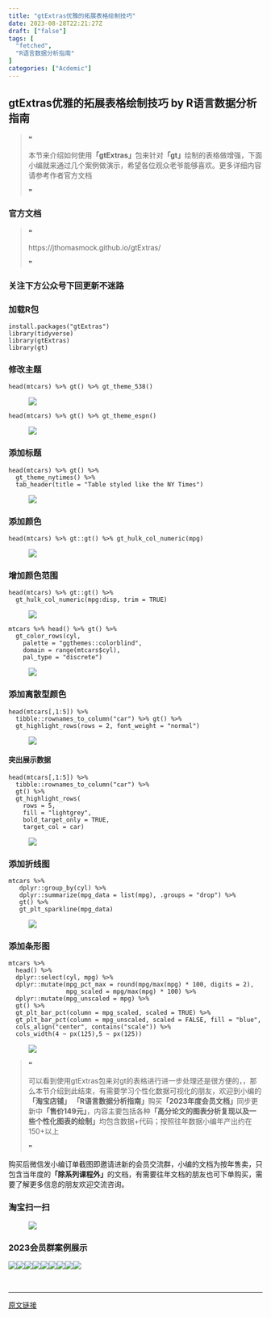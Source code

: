 ```yaml
---
title: "gtExtras优雅的拓展表格绘制技巧"
date: 2023-08-28T22:21:27Z
draft: ["false"]
tags: [
  "fetched",
  "R语言数据分析指南"
]
categories: ["Acdemic"]
---
```

gtExtras优雅的拓展表格绘制技巧 by R语言数据分析指南
------
<div><section data-tool="mdnice编辑器" data-website="https://www.mdnice.com"><blockquote data-tool="mdnice编辑器"><span>❝</span><p>本节来介绍如何使用<strong>「gtExtras」</strong>包来针对<strong>「gt」</strong>绘制的表格做增强，下面小编就来通过几个案例做演示，希望各位观众老爷能够喜欢。更多详细内容请参考作者官方文档</p><span>❞</span></blockquote><h3 data-tool="mdnice编辑器"><span></span><span><span></span>官方文档</span><span></span></h3><blockquote data-tool="mdnice编辑器"><span>❝</span><p>https://jthomasmock.github.io/gtExtras/</p><span>❞</span></blockquote><h3 data-tool="mdnice编辑器"><span></span><span><span></span>关注下方公众号下回更新不迷路</span><span></span></h3><section><mp-common-profile data-pluginname="mpprofile" data-id="Mzg3MzQzNTYzMw==" data-headimg="http://mmbiz.qpic.cn/mmbiz_png/EibnicgwScTAZF0rpeZII9Ltl26VbVagriczTria1fib3XgjwwHEHFjPzkmGpqWDVVHBSzhENictUM2iavAKiaM5lc9USw/0?wx_fmt=png" data-nickname="R语言数据分析指南" data-alias="YanJANtwo" data-signature="R语言重症爱好者，喜欢绘制各种精美的图表，喜欢的小伙伴可以关注我，跟我一起学习" data-from="0" data-is_biz_ban="0"></mp-common-profile></section><h3 data-tool="mdnice编辑器"><span></span><span><span></span>加载R包</span><span></span></h3><pre data-tool="mdnice编辑器"><span></span><code>install.packages(<span>"gtExtras"</span>)<br><span>library</span>(tidyverse)<br><span>library</span>(gtExtras)<br><span>library</span>(gt)<br></code></pre><h3 data-tool="mdnice编辑器"><span></span><span><span></span>修改主题</span><span></span></h3><pre data-tool="mdnice编辑器"><span></span><code>head(mtcars) %&gt;% gt() %&gt;% gt_theme_538()<br></code></pre><figure data-tool="mdnice编辑器"><img data-ratio="0.4222462203023758" data-src="https://mmbiz.qpic.cn/mmbiz_png/EibnicgwScTAa12smtXYcoWupdPRkqyVCtX7Qm2jT8rsrrIAbHr3N3weEet3uZAjU0OdichibclibjatoViaiajicZCpWg/640?wx_fmt=png" data-type="png" data-w="926" src="https://mmbiz.qpic.cn/mmbiz_png/EibnicgwScTAa12smtXYcoWupdPRkqyVCtX7Qm2jT8rsrrIAbHr3N3weEet3uZAjU0OdichibclibjatoViaiajicZCpWg/640?wx_fmt=png"></figure><pre data-tool="mdnice编辑器"><span></span><code>head(mtcars) %&gt;% gt() %&gt;% gt_theme_espn()<br></code></pre><figure data-tool="mdnice编辑器"><img data-ratio="0.5358695652173913" data-src="https://mmbiz.qpic.cn/mmbiz_png/EibnicgwScTAa12smtXYcoWupdPRkqyVCtryUwBL9XvXjZEzdEQExG374KPicWhvVHLFsyyO7ic2odK9BMXUsAIJ4Q/640?wx_fmt=png" data-type="png" data-w="920" src="https://mmbiz.qpic.cn/mmbiz_png/EibnicgwScTAa12smtXYcoWupdPRkqyVCtryUwBL9XvXjZEzdEQExG374KPicWhvVHLFsyyO7ic2odK9BMXUsAIJ4Q/640?wx_fmt=png"></figure><h3 data-tool="mdnice编辑器"><span></span><span><span></span>添加标题</span><span></span></h3><pre data-tool="mdnice编辑器"><span></span><code>head(mtcars) %&gt;% gt() %&gt;% <br>  gt_theme_nytimes() %&gt;% <br>  tab_header(title = <span>"Table styled like the NY Times"</span>)<br></code></pre><figure data-tool="mdnice编辑器"><img data-ratio="0.6896551724137931" data-src="https://mmbiz.qpic.cn/mmbiz_png/EibnicgwScTAa12smtXYcoWupdPRkqyVCtDxz4ATTXGevADiapicMEdiczODic1opmGuI3qm780tAB5wicdbUwBEKh8aA/640?wx_fmt=png" data-type="png" data-w="812" src="https://mmbiz.qpic.cn/mmbiz_png/EibnicgwScTAa12smtXYcoWupdPRkqyVCtDxz4ATTXGevADiapicMEdiczODic1opmGuI3qm780tAB5wicdbUwBEKh8aA/640?wx_fmt=png"></figure><h3 data-tool="mdnice编辑器"><span></span><span><span></span>添加颜色</span><span></span></h3><pre data-tool="mdnice编辑器"><span></span><code>head(mtcars) %&gt;% gt::gt() %&gt;% gt_hulk_col_numeric(mpg)<br></code></pre><figure data-tool="mdnice编辑器"><img data-ratio="0.5852017937219731" data-src="https://mmbiz.qpic.cn/mmbiz_png/EibnicgwScTAa12smtXYcoWupdPRkqyVCtlJKT0N95icxDe7mJTOAX0KpGdqfXQUxADicf7iaOUHwRZrRBlNt6icGjng/640?wx_fmt=png" data-type="png" data-w="892" src="https://mmbiz.qpic.cn/mmbiz_png/EibnicgwScTAa12smtXYcoWupdPRkqyVCtlJKT0N95icxDe7mJTOAX0KpGdqfXQUxADicf7iaOUHwRZrRBlNt6icGjng/640?wx_fmt=png"></figure><h3 data-tool="mdnice编辑器"><span></span><span><span></span>增加颜色范围</span><span></span></h3><pre data-tool="mdnice编辑器"><span></span><code>head(mtcars) %&gt;% gt::gt() %&gt;%<br>  gt_hulk_col_numeric(mpg:disp, trim = <span>TRUE</span>) <br></code></pre><figure data-tool="mdnice编辑器"><img data-ratio="0.5852017937219731" data-src="https://mmbiz.qpic.cn/mmbiz_png/EibnicgwScTAa12smtXYcoWupdPRkqyVCtB8E0vyTZftdt52boRzKNmtJiaDYnRbWxaZOeoN2gn2aKaTrFSiaicgZrA/640?wx_fmt=png" data-type="png" data-w="892" src="https://mmbiz.qpic.cn/mmbiz_png/EibnicgwScTAa12smtXYcoWupdPRkqyVCtB8E0vyTZftdt52boRzKNmtJiaDYnRbWxaZOeoN2gn2aKaTrFSiaicgZrA/640?wx_fmt=png"></figure><pre data-tool="mdnice编辑器"><span></span><code>mtcars %&gt;% head() %&gt;% gt() %&gt;%<br>  gt_color_rows(cyl, <br>    palette = <span>"ggthemes::colorblind"</span>, <br>    domain = range(mtcars$cyl),<br>    pal_type = <span>"discrete"</span>)<br></code></pre><figure data-tool="mdnice编辑器"><img data-ratio="0.5852017937219731" data-src="https://mmbiz.qpic.cn/mmbiz_png/EibnicgwScTAa12smtXYcoWupdPRkqyVCtHfZnezSHia5RkmIyaw5LxYuIHcroUsbpaj4j235zNvvnGqjU7JbahHw/640?wx_fmt=png" data-type="png" data-w="892" src="https://mmbiz.qpic.cn/mmbiz_png/EibnicgwScTAa12smtXYcoWupdPRkqyVCtHfZnezSHia5RkmIyaw5LxYuIHcroUsbpaj4j235zNvvnGqjU7JbahHw/640?wx_fmt=png"></figure><h3 data-tool="mdnice编辑器"><span></span><span><span></span>添加离散型颜色</span><span></span></h3><pre data-tool="mdnice编辑器"><span></span><code>head(mtcars[,<span>1</span>:<span>5</span>]) %&gt;% <br>  tibble::rownames_to_column(<span>"car"</span>) %&gt;% gt() %&gt;% <br>  gt_highlight_rows(rows = <span>2</span>, font_weight = <span>"normal"</span>) <br></code></pre><figure data-tool="mdnice编辑器"><img data-ratio="0.7532467532467533" data-src="https://mmbiz.qpic.cn/mmbiz_png/EibnicgwScTAa12smtXYcoWupdPRkqyVCtrI7DE3Yapp230r0jpoy9zVyLylDmLo2eEZFna1C8r0E3ScabwfywBg/640?wx_fmt=png" data-type="png" data-w="693" src="https://mmbiz.qpic.cn/mmbiz_png/EibnicgwScTAa12smtXYcoWupdPRkqyVCtrI7DE3Yapp230r0jpoy9zVyLylDmLo2eEZFna1C8r0E3ScabwfywBg/640?wx_fmt=png"></figure><h4 data-tool="mdnice编辑器"><span></span><span><span></span>突出展示数据</span><span></span></h4><pre data-tool="mdnice编辑器"><span></span><code>head(mtcars[,<span>1</span>:<span>5</span>]) %&gt;% <br>  tibble::rownames_to_column(<span>"car"</span>) %&gt;% <br>  gt() %&gt;% <br>  gt_highlight_rows(<br>    rows = <span>5</span>, <br>    fill = <span>"lightgrey"</span>,<br>    bold_target_only = <span>TRUE</span>,<br>    target_col = car)<br></code></pre><figure data-tool="mdnice编辑器"><img data-ratio="0.7114337568058077" data-src="https://mmbiz.qpic.cn/mmbiz_png/EibnicgwScTAa12smtXYcoWupdPRkqyVCtwHML7qJAVHpksmD1IBae0rCPAicp9bhbdpDNyLkhUJnlmB7Jpl3gnyw/640?wx_fmt=png" data-type="png" data-w="551" src="https://mmbiz.qpic.cn/mmbiz_png/EibnicgwScTAa12smtXYcoWupdPRkqyVCtwHML7qJAVHpksmD1IBae0rCPAicp9bhbdpDNyLkhUJnlmB7Jpl3gnyw/640?wx_fmt=png"></figure><h3 data-tool="mdnice编辑器"><span></span><span><span></span>添加折线图</span><span></span></h3><pre data-tool="mdnice编辑器"><span></span><code>mtcars %&gt;%<br>   dplyr::group_by(cyl) %&gt;%<br>   dplyr::summarize(mpg_data = list(mpg), .groups = <span>"drop"</span>) %&gt;%<br>   gt() %&gt;%<br>   gt_plt_sparkline(mpg_data)<br></code></pre><figure data-tool="mdnice编辑器"><img data-ratio="0.9817073170731707" data-src="https://mmbiz.qpic.cn/mmbiz_png/EibnicgwScTAa12smtXYcoWupdPRkqyVCtsPTtmJsibWkkN3qKkY5FQ1icjOibSI6fQInq2QU6sCWwlCnfanfK2vNicA/640?wx_fmt=png" data-type="png" data-w="328" src="https://mmbiz.qpic.cn/mmbiz_png/EibnicgwScTAa12smtXYcoWupdPRkqyVCtsPTtmJsibWkkN3qKkY5FQ1icjOibSI6fQInq2QU6sCWwlCnfanfK2vNicA/640?wx_fmt=png"></figure><h3 data-tool="mdnice编辑器"><span></span><span><span></span>添加条形图</span><span></span></h3><pre data-tool="mdnice编辑器"><span></span><code>mtcars %&gt;%<br>  head() %&gt;%<br>  dplyr::select(cyl, mpg) %&gt;%<br>  dplyr::mutate(mpg_pct_max = round(mpg/max(mpg) * <span>100</span>, digits = <span>2</span>),<br>                mpg_scaled = mpg/max(mpg) * <span>100</span>) %&gt;%<br>  dplyr::mutate(mpg_unscaled = mpg) %&gt;%<br>  gt() %&gt;%<br>  gt_plt_bar_pct(column = mpg_scaled, scaled = <span>TRUE</span>) %&gt;%<br>  gt_plt_bar_pct(column = mpg_unscaled, scaled = <span>FALSE</span>, fill = <span>"blue"</span>, background = <span>"lightblue"</span>) %&gt;%<br>  cols_align(<span>"center"</span>, contains(<span>"scale"</span>)) %&gt;%<br>  cols_width(<span>4</span> ~ px(<span>125</span>),<span>5</span> ~ px(<span>125</span>))<br></code></pre><figure data-tool="mdnice编辑器"><img data-ratio="0.5865168539325842" data-src="https://mmbiz.qpic.cn/mmbiz_png/EibnicgwScTAa12smtXYcoWupdPRkqyVCticJBGAFE4ZyQ2EKLxwraw2gBKOkXUAOSEDqcw1Aic1ZvTWntAvvZvXIQ/640?wx_fmt=png" data-type="png" data-w="890" src="https://mmbiz.qpic.cn/mmbiz_png/EibnicgwScTAa12smtXYcoWupdPRkqyVCticJBGAFE4ZyQ2EKLxwraw2gBKOkXUAOSEDqcw1Aic1ZvTWntAvvZvXIQ/640?wx_fmt=png"></figure><blockquote data-tool="mdnice编辑器"><span>❝</span><p>可以看到使用gtExtras包来对gt的表格进行进一步处理还是很方便的，，那么本节介绍到此结束，有需要学习个性化数据可视化的朋友，欢迎到小编的<strong>「淘宝店铺」</strong> <strong>「R语言数据分析指南」</strong>购买<strong>「2023年度会员文档」</strong>同步更新中<strong>「售价149元」</strong>，内容主要包括各种<strong>「高分论文的图表分析复现以及一些个性化图表的绘制」</strong>均包含数据+代码；按照往年数据小编年产出约在150+以上</p><span>❞</span></blockquote><p data-tool="mdnice编辑器">购买后微信发小编订单截图即邀请进新的会员交流群，小编的文档为按年售卖，只包含当年度的<strong>「除系列课程外」</strong>的文档，有需要往年文档的朋友也可下单购买，需要了解更多信息的朋友欢迎交流咨询。</p><h3 data-tool="mdnice编辑器"><span></span><span><span></span>淘宝扫一扫</span><span></span></h3><figure data-tool="mdnice编辑器"><img data-ratio="1.6141479099678457" data-src="https://mmbiz.qpic.cn/mmbiz_png/EibnicgwScTAa12smtXYcoWupdPRkqyVCtpNNDXwQ7RYG0icIia16YbIQmj7qQkRribK7qJv4WbV525G14InXiaeAibdA/640?wx_fmt=png" data-type="png" data-w="622" src="https://mmbiz.qpic.cn/mmbiz_png/EibnicgwScTAa12smtXYcoWupdPRkqyVCtpNNDXwQ7RYG0icIia16YbIQmj7qQkRribK7qJv4WbV525G14InXiaeAibdA/640?wx_fmt=png"></figure><h3 data-tool="mdnice编辑器"><span></span><span><span></span>2023会员群案例展示</span><span></span></h3><p data-tool="mdnice编辑器"><img data-ratio="0.4255555555555556" data-src="https://mmbiz.qpic.cn/mmbiz_png/EibnicgwScTAa12smtXYcoWupdPRkqyVCtqZQJrFGW0yoIuiaCB49TEEe55QYv4CWFMKEmzAt9CMXylOvh5d1nX5g/640?wx_fmt=png" data-type="png" data-w="900" src="https://mmbiz.qpic.cn/mmbiz_png/EibnicgwScTAa12smtXYcoWupdPRkqyVCtqZQJrFGW0yoIuiaCB49TEEe55QYv4CWFMKEmzAt9CMXylOvh5d1nX5g/640?wx_fmt=png"><img data-ratio="0.4255555555555556" data-src="https://mmbiz.qpic.cn/mmbiz_png/EibnicgwScTAa12smtXYcoWupdPRkqyVCtkduvbsEr6SKVJwcuxWJkLiaGWFY44z6b5rGWzZq75fTy4zoMdtTWaLQ/640?wx_fmt=png" data-type="png" data-w="900" src="https://mmbiz.qpic.cn/mmbiz_png/EibnicgwScTAa12smtXYcoWupdPRkqyVCtkduvbsEr6SKVJwcuxWJkLiaGWFY44z6b5rGWzZq75fTy4zoMdtTWaLQ/640?wx_fmt=png"><img data-ratio="0.4255555555555556" data-src="https://mmbiz.qpic.cn/mmbiz_png/EibnicgwScTAa12smtXYcoWupdPRkqyVCtV9hxL0sThSGTnE43Vt07SVeM4rYJRmZBpZywibI12Oq7enB4kGt7YNw/640?wx_fmt=png" data-type="png" data-w="900" src="https://mmbiz.qpic.cn/mmbiz_png/EibnicgwScTAa12smtXYcoWupdPRkqyVCtV9hxL0sThSGTnE43Vt07SVeM4rYJRmZBpZywibI12Oq7enB4kGt7YNw/640?wx_fmt=png"><img data-ratio="0.4255555555555556" data-src="https://mmbiz.qpic.cn/mmbiz_png/EibnicgwScTAa12smtXYcoWupdPRkqyVCtGgSq2qicFlE7W7F6zkqCJdxUzLIUkt7d5PvTnXbK4oIJOD2KKoX2Ntg/640?wx_fmt=png" data-type="png" data-w="900" src="https://mmbiz.qpic.cn/mmbiz_png/EibnicgwScTAa12smtXYcoWupdPRkqyVCtGgSq2qicFlE7W7F6zkqCJdxUzLIUkt7d5PvTnXbK4oIJOD2KKoX2Ntg/640?wx_fmt=png"><img data-ratio="0.4255555555555556" data-src="https://mmbiz.qpic.cn/mmbiz_png/EibnicgwScTAa12smtXYcoWupdPRkqyVCt6SXbbYOVxtibMlmrXKUEqvbzwKp0G0iczVCmkL92F5g3AJ6MgZEOk81Q/640?wx_fmt=png" data-type="png" data-w="900" src="https://mmbiz.qpic.cn/mmbiz_png/EibnicgwScTAa12smtXYcoWupdPRkqyVCt6SXbbYOVxtibMlmrXKUEqvbzwKp0G0iczVCmkL92F5g3AJ6MgZEOk81Q/640?wx_fmt=png"><img data-ratio="0.4255555555555556" data-src="https://mmbiz.qpic.cn/mmbiz_png/EibnicgwScTAa12smtXYcoWupdPRkqyVCtPYzSBXBia7zXn7aibNbSWDu2y6iaxOYVM20jgIyg0tDvvj4uQfCujn2Lg/640?wx_fmt=png" data-type="png" data-w="900" src="https://mmbiz.qpic.cn/mmbiz_png/EibnicgwScTAa12smtXYcoWupdPRkqyVCtPYzSBXBia7zXn7aibNbSWDu2y6iaxOYVM20jgIyg0tDvvj4uQfCujn2Lg/640?wx_fmt=png"><img data-ratio="0.4255555555555556" data-src="https://mmbiz.qpic.cn/mmbiz_png/EibnicgwScTAa12smtXYcoWupdPRkqyVCt1IECd5hu1EMdMBibibYFess0XQhIRRPRibw5INZOl9fRjNU2hWOsNJykw/640?wx_fmt=png" data-type="png" data-w="900" src="https://mmbiz.qpic.cn/mmbiz_png/EibnicgwScTAa12smtXYcoWupdPRkqyVCt1IECd5hu1EMdMBibibYFess0XQhIRRPRibw5INZOl9fRjNU2hWOsNJykw/640?wx_fmt=png"><img data-ratio="0.4255555555555556" data-src="https://mmbiz.qpic.cn/mmbiz_png/EibnicgwScTAa12smtXYcoWupdPRkqyVCtP5SdDTPps381X53iaoxAHPYhXFHydzAdgbLHEB7BUXKPF70p4lIoFQA/640?wx_fmt=png" data-type="png" data-w="900" src="https://mmbiz.qpic.cn/mmbiz_png/EibnicgwScTAa12smtXYcoWupdPRkqyVCtP5SdDTPps381X53iaoxAHPYhXFHydzAdgbLHEB7BUXKPF70p4lIoFQA/640?wx_fmt=png"><img data-ratio="0.4255555555555556" data-src="https://mmbiz.qpic.cn/mmbiz_png/EibnicgwScTAa12smtXYcoWupdPRkqyVCtzXOHmPzUVwJToFcBRqLD6iagTjzrTVqHKuIvx4VvH8uVXOkBcia6lFzg/640?wx_fmt=png" data-type="png" data-w="900" src="https://mmbiz.qpic.cn/mmbiz_png/EibnicgwScTAa12smtXYcoWupdPRkqyVCtzXOHmPzUVwJToFcBRqLD6iagTjzrTVqHKuIvx4VvH8uVXOkBcia6lFzg/640?wx_fmt=png"></p></section><p><br></p><p><mp-style-type data-value="3"></mp-style-type></p></div>  
<hr>
<a href="https://mp.weixin.qq.com/s/V3eLhGY4F-aBrKZ_KBS88A",target="_blank" rel="noopener noreferrer">原文链接</a>
